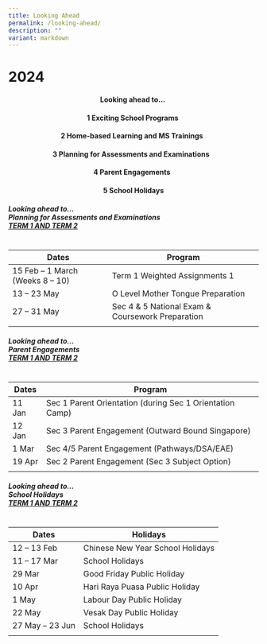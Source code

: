 ```yaml
---
title: Looking Ahead
permalink: /looking-ahead/
description: ""
variant: markdown
---
```

# **2024**
#### <center>Looking ahead to…&nbsp;
#### <center>1 Exciting School Programs&nbsp;<br>
####  <center>2 Home-based Learning and MS Trainings&nbsp;&nbsp;<br>
####  <center>3 Planning for Assessments and Examinations&nbsp;&nbsp;&nbsp;<br>
####  <center>4 Parent Engagements&nbsp;&nbsp;<br>
####  <center>5 School Holidays</center>



	
	
	

	
##### Looking ahead to…<br> Planning for Assessments and Examinations  <br> <u>TERM 1 AND TERM 2</u><u> <br><br></u>
| Dates | Program | 
| -------- | -------- | 
|15 Feb – 1 March (Weeks 8 – 10) |Term 1 Weighted Assignments 1  |
|13 – 23 May |O Level Mother Tongue Preparation |
|27 – 31 May |Sec 4 &amp; 5 National Exam &amp; Coursework Preparation |
| | |


##### Looking ahead to…<br> Parent Engagements   <br> <u>TERM 1 AND TERM 2</u><u> <br><br></u>
| Dates | Program | 
| -------- | -------- | 
|11 Jan |Sec 1 Parent Orientation (during Sec 1 Orientation Camp) |
|12 Jan  |Sec 3 Parent Engagement (Outward Bound Singapore) 
|1 Mar |Sec 4/5 Parent Engagement (Pathways/DSA/EAE) |
|19 Apr |Sec 2 Parent Engagement (Sec 3 Subject Option) |
| | |


##### Looking ahead to…<br> School Holidays    <br> <u>TERM 1 AND TERM 2</u><u> <br><br></u>
| Dates | Holidays | 
| -------- | -------- | 
|12 – 13 Feb |Chinese New Year School Holidays |
|11 – 17 Mar |School Holidays |
|29 Mar |Good Friday Public Holiday |
|10 Apr |Hari Raya Puasa Public Holiday |
|1 May |Labour Day Public Holiday |
|22 May |Vesak Day Public Holiday |
|27 May – 23 Jun |School Holidays |
| | |
</center></center></center></center></center>